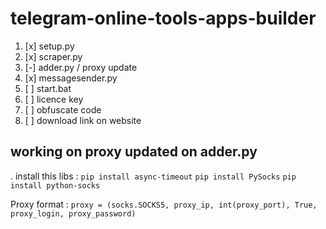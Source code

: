 # telegram-online-tools-apps-builder

1. [x] setup.py
2. [x] scraper.py
3. [-] adder.py / proxy update
4. [x] messagesender.py
5. [ ] start.bat
6. [ ] licence key
7. [ ] obfuscate code
8. [ ] download link on website

## working on proxy updated on adder.py
. install this libs : 
`pip install async-timeout`
`pip install PySocks`
`pip install python-socks`

Proxy format : 
`proxy = (socks.SOCKS5, proxy_ip, int(proxy_port), True, proxy_login, proxy_password)`